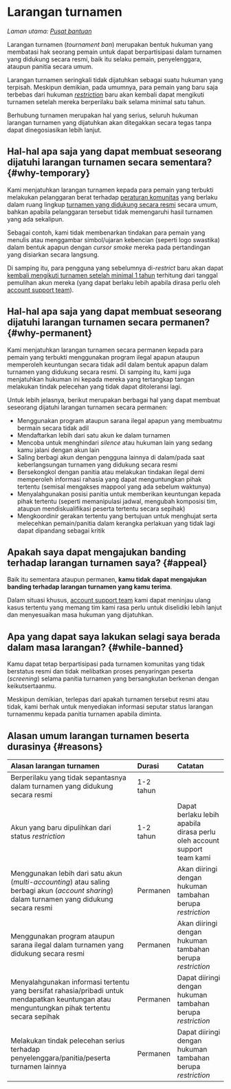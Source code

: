 # Larangan turnamen

*Laman utama: [Pusat bantuan](/wiki/Help_centre)*

Larangan turnamen (*tournament ban*) merupakan bentuk hukuman yang membatasi hak seorang pemain untuk dapat berpartisipasi dalam turnamen yang didukung secara resmi, baik itu selaku pemain, penyelenggara, ataupun panitia secara umum.

Larangan turnamen seringkali tidak dijatuhkan sebagai suatu hukuman yang terpisah. Meskipun demikian, pada umumnya, para pemain yang baru saja terbebas dari hukuman *[restriction](/wiki/Help_centre/Account_restrictions)* baru akan kembali dapat mengikuti turnamen setelah mereka berperilaku baik selama minimal satu tahun.

Berhubung turnamen merupakan hal yang serius, seluruh hukuman larangan turnamen yang dijatuhkan akan ditegakkan secara tegas tanpa dapat dinegosiasikan lebih lanjut.

## Hal-hal apa saja yang dapat membuat seseorang dijatuhi larangan turnamen secara sementara? {#why-temporary}

Kami menjatuhkan larangan turnamen kepada para pemain yang terbukti melakukan pelanggaran berat terhadap [peraturan komunitas](/wiki/Rules) yang berlaku dalam ruang lingkup [turnamen yang didukung secara resmi](/wiki/Tournaments/Official_support) secara umum, bahkan apabila pelanggaran tersebut tidak memengaruhi hasil turnamen yang ada sekalipun.

Sebagai contoh, kami tidak membenarkan tindakan para pemain yang menulis atau menggambar simbol/ujaran kebencian (seperti logo swastika) dalam bentuk apapun dengan *cursor smoke* mereka pada pertandingan yang disiarkan secara langsung.

Di samping itu, para pengguna yang sebelumnya di-*restrict* baru akan dapat [kembali mengikuti turnamen setelah minimal 1 tahun](/wiki/Help_centre/Account_restrictions#reasons) terhitung dari tanggal pemulihan akun mereka (yang dapat berlaku lebih apabila dirasa perlu oleh [account support team](/wiki/People/Account_support_team)).

## Hal-hal apa saja yang dapat membuat seseorang dijatuhi larangan turnamen secara permanen? {#why-permanent}

Kami menjatuhkan larangan turnamen secara permanen kepada para pemain yang terbukti menggunakan program ilegal apapun ataupun memperoleh keuntungan secara tidak adil dalam bentuk apapun dalam turnamen yang didukung secara resmi. Di samping itu, kami juga menjatuhkan hukuman ini kepada mereka yang tertangkap tangan melakukan tindak pelecehan yang tidak dapat ditoleransi lagi.

Untuk lebih jelasnya, berikut merupakan berbagai hal yang dapat membuat seseorang dijatuhi larangan turnamen secara permanen:

- Menggunakan program ataupun sarana ilegal apapun yang membuatmu bermain secara tidak adil
- Mendaftarkan lebih dari satu akun ke dalam turnamen
- Mencoba untuk menghindari *silence* atau hukuman lain yang sedang kamu jalani dengan akun lain
- Saling berbagi akun dengan pengguna lainnya di dalam/pada saat keberlangsungan turnamen yang didukung secara resmi
- Bersekongkol dengan panitia atau melakukan tindakan ilegal demi memperoleh informasi rahasia yang dapat menguntungkan pihak tertentu (semisal mengakses mappool yang ada sebelum waktunya)
- Menyalahgunakan posisi panitia untuk memberikan keuntungan kepada pihak tertentu (seperti memanipulasi jadwal, mengubah komposisi tim, ataupun mendiskualifikasi peserta tertentu secara sepihak)
- Mengkoordinir gerakan tertentu yang bertujuan untuk menghujat serta melecehkan pemain/panitia dalam kerangka perlakuan yang tidak lagi dapat dipandang sebagai kritik

## Apakah saya dapat mengajukan banding terhadap larangan turnamen saya? {#appeal}

Baik itu sementara ataupun permanen, **kamu tidak dapat mengajukan banding terhadap larangan turnamen yang kamu terima**.

Dalam situasi khusus, [account support team](/wiki/People/Account_support_team) kami dapat meninjau ulang kasus tertentu yang memang tim kami rasa perlu untuk diselidiki lebih lanjut dan menyesuaikan masa hukuman yang dijatuhkan.

## Apa yang dapat saya lakukan selagi saya berada dalam masa larangan? {#while-banned}

Kamu dapat tetap berpartisipasi pada turnamen komunitas yang tidak berstatus resmi dan tidak melibatkan proses penyaringan peserta (*screening*) selama panitia turnamen yang bersangkutan berkenan dengan keikutsertaanmu.

Meskipun demikian, terlepas dari apakah turnamen tersebut resmi atau tidak, kami berhak untuk menyediakan informasi seputar status larangan turnamenmu kepada panitia turnamen apabila diminta.

## Alasan umum larangan turnamen beserta durasinya {#reasons}

| Alasan larangan turnamen | Durasi | Catatan |
| :-- | :-- | :-- |
| Berperilaku yang tidak sepantasnya dalam turnamen yang didukung secara resmi | 1-2 tahun |  |
| Akun yang baru dipulihkan dari status *restriction* | 1-2 tahun | Dapat berlaku lebih apabila dirasa perlu oleh account support team kami |
| Menggunakan lebih dari satu akun (*multi-accounting*) atau saling berbagi akun (*account sharing*) dalam turnamen yang didukung secara resmi | Permanen | Akan diiringi dengan hukuman tambahan berupa *restriction* |
| Menggunakan program ataupun sarana ilegal dalam turnamen yang didukung secara resmi | Permanen | Akan diiringi dengan hukuman tambahan berupa *restriction* |
| Menyalahgunakan informasi tertentu yang bersifat rahasia/pribadi untuk mendapatkan keuntungan atau menguntungkan pihak tertentu secara sepihak | Permanen | Dapat diiringi dengan hukuman tambahan berupa *restriction* |
| Melakukan tindak pelecehan serius terhadap penyelenggara/panitia/peserta turnamen lainnya | Permanen | Dapat diiringi dengan hukuman tambahan berupa *restriction* |
